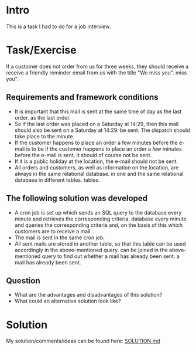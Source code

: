 # Intro
This is a task I had to do for a job interview.


# Task/Exercise
If a customer does not order from us for three weeks, they should receive a
receive a friendly reminder email from us with the title "We miss you".
miss you".

## Requirements and framework conditions
- It is important that this mail is sent at the same time of day as the last order.
as the last order.
- So if the last order was placed on a Saturday at 14:29, then
this mail should also be sent on a Saturday at 14:29.
be sent. The dispatch should take place to the minute.
- If the customer happens to place an order a few minutes before the e-mail is to be
If the customer happens to place an order a few minutes before the e-mail is sent, it should of course not be sent.
- If it is a public holiday at the location, the e-mail should not be sent.
- All orders and customers, as well as information on the location, are always in the same relational database.
in one and the same relational database in different tables.
tables.

## The following solution was developed
- A cron job is set up which sends an SQL query to the database every minute and retrieves the corresponding criteria.
database every minute and queries the corresponding criteria and, on the basis of this
which customers are to receive a mail.
- The mail is sent in the same cron job.
- All sent mails are stored in another table, so that this table can be used accordingly in the above-mentioned query.
can be joined in the above-mentioned query to find out whether a mail has already been sent.
a mail has already been sent.

## Question
- What are the advantages and disadvantages of this solution?
- What could an alternative solution look like?


# Solution
My solution/comments/ideas can be found here: [SOLUTION.md](Docs/SOLUTION.md)
